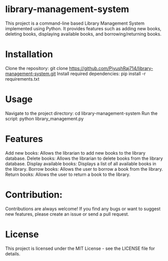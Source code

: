 # library-management-system

This project is a command-line based Library Management System implemented using Python. It provides features such as adding new books, deleting books, displaying available books, and borrowing/returning books.

# Installation
Clone the repository: git clone https://github.com/PiyushRaj714/library-management-system.git
Install required dependencies: pip install -r requirements.txt

# Usage
Navigate to the project directory: cd library-management-system
Run the script: python library_management.py
# Features
Add new books: Allows the librarian to add new books to the library database.
Delete books: Allows the librarian to delete books from the library database.
Display available books: Displays a list of all available books in the library.
Borrow books: Allows the user to borrow a book from the library.
Return books: Allows the user to return a book to the library.
# Contribution:
Contributions are always welcome! If you find any bugs or want to suggest new features, please create an issue or send a pull request.

# License
This project is licensed under the MIT License - see the LICENSE file for details.
